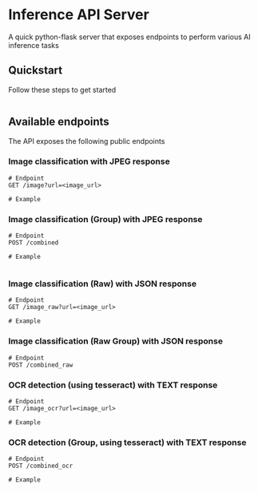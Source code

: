 # Inference API Server

A quick python-flask server that exposes endpoints to perform various AI inference tasks

## Quickstart
Follow these steps to get started

``` shell
```

## Available endpoints

The API exposes the following public endpoints

### Image classification with JPEG response

``` shell
# Endpoint
GET /image?url=<image_url>

# Example

```

### Image classification (Group) with JPEG response

``` shell
# Endpoint
POST /combined

# Example


```

### Image classification (Raw) with JSON response

``` shell
# Endpoint
GET /image_raw?url=<image_url>

# Example
```

### Image classification (Raw Group) with JSON response

``` shell
# Endpoint
POST /combined_raw
```

### OCR detection (using tesseract) with TEXT response

``` shell
# Endpoint
GET /image_ocr?url=<image_url>

# Example
```

### OCR detection (Group, using tesseract) with TEXT response

``` shell
# Endpoint
POST /combined_ocr

# Example
```